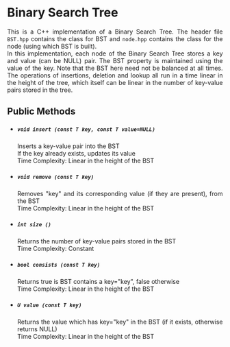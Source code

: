 <h1>Binary Search Tree</h1>

<p align="justify">
This is a C++ implementation of a Binary Search Tree. The header file <code>BST.hpp</code> contains the class for BST and <code>node.hpp</code> contains the class for the node (using which BST is built). <br>
In this implementation, each node of the Binary Search Tree stores a key and value (can be NULL) pair. The BST property is maintained using the value of the key. Note that the BST here need not be balanced at all times. The operations of insertions, deletion and lookup all run in a time linear in the height of the tree, which itself can be linear in the number of key-value pairs stored in the tree.
</p>

<h2>Public Methods</h2>
<ul>
    <li>
        <h5><code>void insert (const T key, const T value=NULL)</code></h5>
        <p align="justify">
            Inserts a key-value pair into the BST
            <br>
            If the key already exists, updates its value
            <br>
            Time Complexity: Linear in the height of the BST
        </p>
    </li>
    <li>
        <h5><code>void remove (const T key)</code></h5>
        <p align="justify">
            Removes "key" and its corresponding value (if they are present), from the BST
            <br>
            Time Complexity: Linear in the height of the BST
        </p>
    </li>
    <li>
        <h5><code>int size ()</code></h5>
        <p align="justify">
            Returns the number of key-value pairs stored in the BST
            <br>
            Time Complexity: Constant
        </p>
    </li>
    <li>
        <h5><code>bool consists (const T key)</code></h5>
        <p align="justify">
            Returns true is BST contains a key="key", false otherwise
            <br>
            Time Complexity: Linear in the height of the BST
        </p>
    </li>
    <li>
        <h5><code>U value (const T key)</code></h5>
        <p align="justify">
            Returns the value which has key="key" in the BST (if it exists, otherwise returns NULL)
            <br>
            Time Complexity: Linear in the height of the BST
        </p>
    </li>
</ul>
